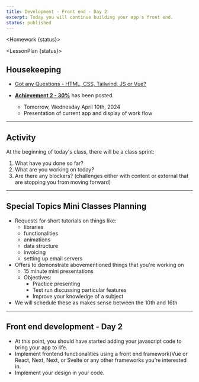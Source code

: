 ```yaml
---
title: Development - Front end - Day 2
excerpt: Today you will continue building your app's front end.
status: published
---
```


<script>
	import Homework from "$lib/components/Homework.svelte";
	import LessonPlan from "$lib/components/LessonPlan.svelte";
	import Achievement from "$lib/components/Achievement.svelte";
</script>

<Homework {status}>

</Homework>

<LessonPlan {status}>

<h2> Housekeeping </h2>

- [Got any Questions - HTML, CSS, Tailwind, JS or Vue? ](https://ideaboardz.com/for/CPNT-265/5239734)

- [**Achievement 2 - 30%**](/courses/cpnt-265/assessments/achievements-2) has been posted.
  - Tomorrow, Wednesday April 10th, 2024
  - Presentation of current app and display of work flow

---

<h2>Activity</h2>

At the beginning of today's class, there will be a class sprint:

1. What have you done so far?
2. What are you working on today?
3. Are there any blockers? (challenges either with content or external that are stopping you from moving forward)

---

<h2>Special Topics Mini Classes Planning</h2>

- Requests for short tutorials on things like:
  - libraries
  - functionalities
  - animations
  - data structure
  - invoicing
  - setting up email servers
- Offers to demonstrate abovementioned things that you're working on
  - 15 minute mini presentations
  - Objectives:
    - Practice presenting
    - Test run discussing particular features
    - Improve your knowledge of a subject
- We will schedule these as makes sense between the 10th and 16th

---

<h2>Front end development - Day 2</h2>

- At this point, you should have started adding your javascript code to bring your app to life.
- Implement frontend functionalities using a front end framework(Vue or React, Next, Next, or Svelte or any other frameworks you’re interested in.
- Implement your design in your code.

</LessonPlan>
